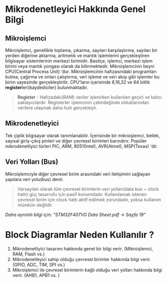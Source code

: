 # Mikrodenetleyici Hakkında Genel Bilgi      
## Mikroişlemci
Mikroişlemci, genellikle toplama, çıkarma, sayıları karşılaştırma, sayıları bir yerden diğerine aktarma, aritmetik ve mantık işlemlerini 
gerçekleştiren bilgisayar sistemlerinin merkezi birimidir. Basitçe, işlemci, merkezi işlem birimi veya mantık yongası olarak da bilinmektedir.
Mikroişlemcinin beyni CPU(Central Process Unit) ‘dur. Mikroişlemcinin hafızasındaki programları bulma, çağırma ve onları çalıştırma, veri işleme 
ve veri akışı gibi işlemler bu birim sayesinde gerçekleştirilir. CPU'ların içerisinde 8,16,32 ve 64 bitlik **register**leri(kaydediciler) 
bulunmaktadır.
> **Register** - Hafızadaki(RAM) veriler işlenirken kullanılan geçici ve kalıcı saklayıcılardır. Registerler işlemcinin çekirdeğinde 
> olduklarından verilere ulaşmak daha hızlı gerçekleşir.

## Mikrodenetleyici
Tek çiplik bilgisayar olarak tanımlanabilir. İçerisinde bir mikroişlemci, bellek, sayısal giriş-çıkış pinleri ve diğer çevresel birimleri 
barındırır. Popüler mikrodenetliyici türleri PIC, ARM, 8051(İntel), AVR(Atmel), MSP(Texas) 'dir. 

## Veri Yolları (Bus)
Mikroişlemciyle diğer çevresel birim arasındaki veri iletişimini sağlayan yapılara veri yolu(bus) denir. 
 
> Varsayılan olarak tüm çevresel birimlerin veri yolları(data bus ~ clock hattı) güç tasarrufu için pasif 
> konumdadır. Kullanılamak istenen çevresel birim için clock hattı aktif edilmek zorundadır, yoksa kullanım 
> mümkün değildir. 

_Daha ayrıntılı bilgi için: "STM32F407VG Data Sheet.pdf -> Sayfa 19"_

# Block Diagramlar Neden Kullanılır ?     
1. Mikrodenetliyici tasarımı hakkında genel bir bilgi verir. (Mikroişlemci, RAM, Flash vs.)
2. Mikrodenetleyici sahip olduğu çevresel birimler hakkında bilgi verir. (GPIO, ADC, TIM, SPI vs.)
3. Mikroişlemci ile çevresel birimlerin bağlı olduğu veri yolları hakkında bilgi verir. (AHB1, APB1 vs. ) 

